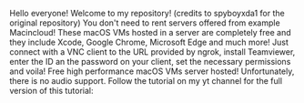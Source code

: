 Hello everyone! Welcome to my repository! (credits to spyboyxda1 for the original repository)
You don't need to rent servers offered from example Macincloud!
These macOS VMs hosted in a server are completely free and they include Xcode, Google Chrome, Microsoft Edge and much more!
Just connect with a VNC client to the URL provided by ngrok, install Teamviewer, enter the ID an the password on your client, set the necessary permissions and voila! Free high performance macOS VMs server hosted!
Unfortunately, there is no audio support. 
Follow the tutorial on my yt channel for the full version of this tutorial: 
